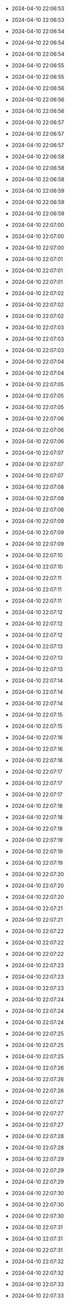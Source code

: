 
- 2024-04-10 22:06:53

- 2024-04-10 22:06:53

- 2024-04-10 22:06:54

- 2024-04-10 22:06:54

- 2024-04-10 22:06:54

- 2024-04-10 22:06:55

- 2024-04-10 22:06:55

- 2024-04-10 22:06:56

- 2024-04-10 22:06:56

- 2024-04-10 22:06:56

- 2024-04-10 22:06:57

- 2024-04-10 22:06:57

- 2024-04-10 22:06:57

- 2024-04-10 22:06:58

- 2024-04-10 22:06:58

- 2024-04-10 22:06:58

- 2024-04-10 22:06:59

- 2024-04-10 22:06:59

- 2024-04-10 22:06:59

- 2024-04-10 22:07:00

- 2024-04-10 22:07:00

- 2024-04-10 22:07:00

- 2024-04-10 22:07:01

- 2024-04-10 22:07:01

- 2024-04-10 22:07:01

- 2024-04-10 22:07:02

- 2024-04-10 22:07:02

- 2024-04-10 22:07:02

- 2024-04-10 22:07:03

- 2024-04-10 22:07:03

- 2024-04-10 22:07:03

- 2024-04-10 22:07:04

- 2024-04-10 22:07:04

- 2024-04-10 22:07:05

- 2024-04-10 22:07:05

- 2024-04-10 22:07:05

- 2024-04-10 22:07:06

- 2024-04-10 22:07:06

- 2024-04-10 22:07:06

- 2024-04-10 22:07:07

- 2024-04-10 22:07:07

- 2024-04-10 22:07:07

- 2024-04-10 22:07:08

- 2024-04-10 22:07:08

- 2024-04-10 22:07:08

- 2024-04-10 22:07:09

- 2024-04-10 22:07:09

- 2024-04-10 22:07:09

- 2024-04-10 22:07:10

- 2024-04-10 22:07:10

- 2024-04-10 22:07:11

- 2024-04-10 22:07:11

- 2024-04-10 22:07:11

- 2024-04-10 22:07:12

- 2024-04-10 22:07:12

- 2024-04-10 22:07:12

- 2024-04-10 22:07:13

- 2024-04-10 22:07:13

- 2024-04-10 22:07:13

- 2024-04-10 22:07:14

- 2024-04-10 22:07:14

- 2024-04-10 22:07:14

- 2024-04-10 22:07:15

- 2024-04-10 22:07:15

- 2024-04-10 22:07:16

- 2024-04-10 22:07:16

- 2024-04-10 22:07:16

- 2024-04-10 22:07:17

- 2024-04-10 22:07:17

- 2024-04-10 22:07:17

- 2024-04-10 22:07:18

- 2024-04-10 22:07:18

- 2024-04-10 22:07:18

- 2024-04-10 22:07:19

- 2024-04-10 22:07:19

- 2024-04-10 22:07:19

- 2024-04-10 22:07:20

- 2024-04-10 22:07:20

- 2024-04-10 22:07:20

- 2024-04-10 22:07:21

- 2024-04-10 22:07:21

- 2024-04-10 22:07:22

- 2024-04-10 22:07:22

- 2024-04-10 22:07:22

- 2024-04-10 22:07:23

- 2024-04-10 22:07:23

- 2024-04-10 22:07:23

- 2024-04-10 22:07:24

- 2024-04-10 22:07:24

- 2024-04-10 22:07:24

- 2024-04-10 22:07:25

- 2024-04-10 22:07:25

- 2024-04-10 22:07:25

- 2024-04-10 22:07:26

- 2024-04-10 22:07:26

- 2024-04-10 22:07:26

- 2024-04-10 22:07:27

- 2024-04-10 22:07:27

- 2024-04-10 22:07:27

- 2024-04-10 22:07:28

- 2024-04-10 22:07:28

- 2024-04-10 22:07:29

- 2024-04-10 22:07:29

- 2024-04-10 22:07:29

- 2024-04-10 22:07:30

- 2024-04-10 22:07:30

- 2024-04-10 22:07:30

- 2024-04-10 22:07:31

- 2024-04-10 22:07:31

- 2024-04-10 22:07:31

- 2024-04-10 22:07:32

- 2024-04-10 22:07:32

- 2024-04-10 22:07:33

- 2024-04-10 22:07:33
